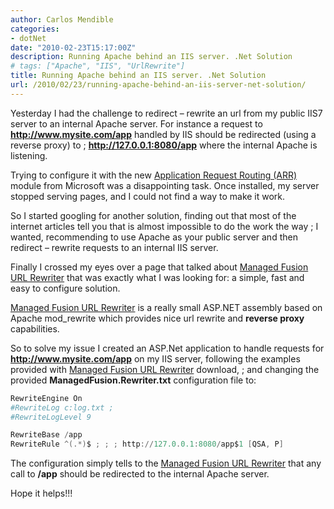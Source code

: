 ```yaml
---
author: Carlos Mendible
categories:
- dotNet
date: "2010-02-23T15:17:00Z"
description: Running Apache behind an IIS server. .Net Solution
# tags: ["Apache", "IIS", "UrlRewrite"]
title: Running Apache behind an IIS server. .Net Solution
url: /2010/02/23/running-apache-behind-an-iis-server-net-solution/
---
```

Yesterday I had the challenge to redirect &#8211; rewrite an url from my public IIS7 server to an internal Apache server. For instance a request to **http://www.mysite.com/app** handled by IIS should be redirected (using a reverse proxy) to ; **http://127.0.0.1:8080/app** where the internal Apache is listening.

Trying to configure it with the new [Application Request Routing (ARR)](http://www.iis.net/expand/ApplicationRequestRouting) module from Microsoft was a disappointing task. Once installed, my server stopped serving pages, and I could not find a way to make it work.

So I started googling for another solution, finding out that most of the internet articles tell you that is almost impossible to do the work the way ; I wanted, recommending to use Apache as your public server and then redirect &#8211; rewrite requests to an internal IIS server.

Finally I crossed my eyes over a page that talked about [Managed Fusion URL Rewriter](http://www.managedfusion.com/products/url-rewriter/) that was exactly what I was looking for: a simple, fast and easy to configure solution.

[Managed Fusion URL Rewriter](http://www.managedfusion.com/products/url-rewriter/) is a really small ASP.NET assembly based on Apache mod_rewrite which provides nice url rewrite and **reverse proxy** capabilities.

So to solve my issue I created an ASP.Net application to handle requests for **http://www.mysite.com/app** on my IIS server, following the examples provided with [Managed Fusion URL Rewriter](http://www.managedfusion.com/products/url-rewriter/) download, ; and changing the provided **ManagedFusion.Rewriter.txt** configuration file to:

``` powershell
RewriteEngine On
#RewriteLog c:log.txt ;
#RewriteLogLevel 9

RewriteBase /app
RewriteRule ^(.*)$ ; ; ; http://127.0.0.1:8080/app$1 [QSA, P]
```

The configuration simply tells to the [Managed Fusion URL Rewriter](http://www.managedfusion.com/products/url-rewriter/) that any call to **/app** should be redirected to the internal Apache server.

Hope it helps!!!